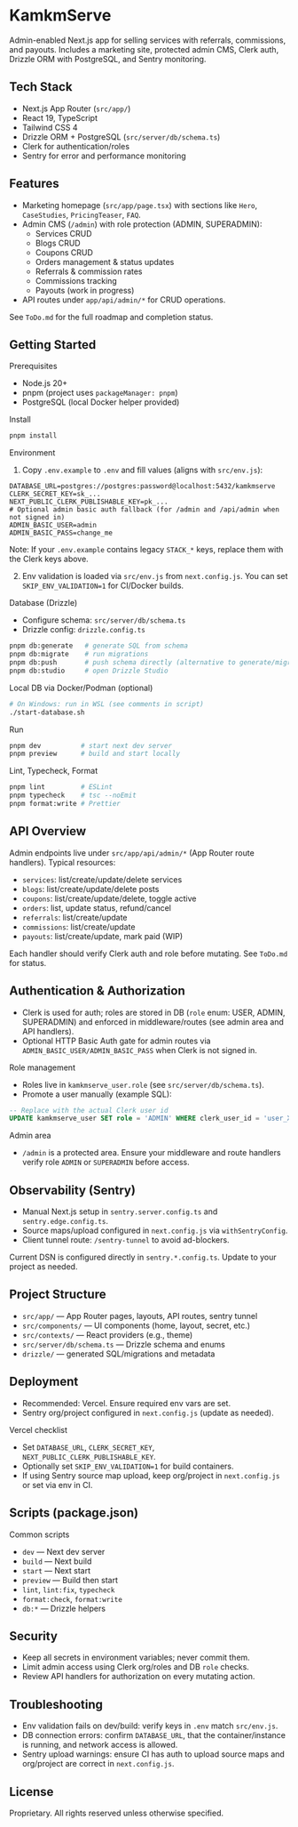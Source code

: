 # KamkmServe

Admin-enabled Next.js app for selling services with referrals, commissions, and payouts. Includes a marketing site, protected admin CMS, Clerk auth, Drizzle ORM with PostgreSQL, and Sentry monitoring.

## Tech Stack

- Next.js App Router (`src/app/`)
- React 19, TypeScript
- Tailwind CSS 4
- Drizzle ORM + PostgreSQL (`src/server/db/schema.ts`)
- Clerk for authentication/roles
- Sentry for error and performance monitoring

## Features

- Marketing homepage (`src/app/page.tsx`) with sections like `Hero`, `CaseStudies`, `PricingTeaser`, `FAQ`.
- Admin CMS (`/admin`) with role protection (ADMIN, SUPERADMIN):
  - Services CRUD
  - Blogs CRUD
  - Coupons CRUD
  - Orders management & status updates
  - Referrals & commission rates
  - Commissions tracking
  - Payouts (work in progress)
- API routes under `app/api/admin/*` for CRUD operations.

See `ToDo.md` for the full roadmap and completion status.

## Getting Started

Prerequisites
- Node.js 20+
- pnpm (project uses `packageManager: pnpm`)
- PostgreSQL (local Docker helper provided)

Install
```bash
pnpm install
```

Environment
1) Copy `.env.example` to `.env` and fill values (aligns with `src/env.js`):
```
DATABASE_URL=postgres://postgres:password@localhost:5432/kamkmserve
CLERK_SECRET_KEY=sk_...
NEXT_PUBLIC_CLERK_PUBLISHABLE_KEY=pk_...
# Optional admin basic auth fallback (for /admin and /api/admin when not signed in)
ADMIN_BASIC_USER=admin
ADMIN_BASIC_PASS=change_me
```
Note: If your `.env.example` contains legacy `STACK_*` keys, replace them with the Clerk keys above.

2) Env validation is loaded via `src/env.js` from `next.config.js`. You can set `SKIP_ENV_VALIDATION=1` for CI/Docker builds.

Database (Drizzle)
- Configure schema: `src/server/db/schema.ts`
- Drizzle config: `drizzle.config.ts`
```bash
pnpm db:generate   # generate SQL from schema
pnpm db:migrate    # run migrations
pnpm db:push       # push schema directly (alternative to generate/migrate)
pnpm db:studio     # open Drizzle Studio
```

Local DB via Docker/Podman (optional)
```bash
# On Windows: run in WSL (see comments in script)
./start-database.sh
```

Run
```bash
pnpm dev          # start next dev server
pnpm preview      # build and start locally
```

Lint, Typecheck, Format
```bash
pnpm lint         # ESLint
pnpm typecheck    # tsc --noEmit
pnpm format:write # Prettier
```

## API Overview

Admin endpoints live under `src/app/api/admin/*` (App Router route handlers). Typical resources:
- `services`: list/create/update/delete services
- `blogs`: list/create/update/delete posts
- `coupons`: list/create/update/delete, toggle active
- `orders`: list, update status, refund/cancel
- `referrals`: list/create/update
- `commissions`: list/create/update
- `payouts`: list/create/update, mark paid (WIP)

Each handler should verify Clerk auth and role before mutating. See `ToDo.md` for status.

## Authentication & Authorization

- Clerk is used for auth; roles are stored in DB (`role` enum: USER, ADMIN, SUPERADMIN) and enforced in middleware/routes (see admin area and API handlers).
- Optional HTTP Basic Auth gate for admin routes via `ADMIN_BASIC_USER/ADMIN_BASIC_PASS` when Clerk is not signed in.

Role management
- Roles live in `kamkmserve_user.role` (see `src/server/db/schema.ts`).
- Promote a user manually (example SQL):
```sql
-- Replace with the actual Clerk user id
UPDATE kamkmserve_user SET role = 'ADMIN' WHERE clerk_user_id = 'user_XXXXXXXX';
```

Admin area
- `/admin` is a protected area. Ensure your middleware and route handlers verify role `ADMIN` or `SUPERADMIN` before access.

## Observability (Sentry)

- Manual Next.js setup in `sentry.server.config.ts` and `sentry.edge.config.ts`.
- Source maps/upload configured in `next.config.js` via `withSentryConfig`.
- Client tunnel route: `/sentry-tunnel` to avoid ad-blockers.

Current DSN is configured directly in `sentry.*.config.ts`. Update to your project as needed.

## Project Structure

- `src/app/` — App Router pages, layouts, API routes, sentry tunnel
- `src/components/` — UI components (home, layout, secret, etc.)
- `src/contexts/` — React providers (e.g., theme)
- `src/server/db/schema.ts` — Drizzle schema and enums
- `drizzle/` — generated SQL/migrations and metadata

## Deployment

- Recommended: Vercel. Ensure required env vars are set.
- Sentry org/project configured in `next.config.js` (update as needed).

Vercel checklist
- Set `DATABASE_URL`, `CLERK_SECRET_KEY`, `NEXT_PUBLIC_CLERK_PUBLISHABLE_KEY`.
- Optionally set `SKIP_ENV_VALIDATION=1` for build containers.
- If using Sentry source map upload, keep org/project in `next.config.js` or set via env in CI.

## Scripts (package.json)

Common scripts
- `dev` — Next dev server
- `build` — Next build
- `start` — Next start
- `preview` — Build then start
- `lint`, `lint:fix`, `typecheck`
- `format:check`, `format:write`
- `db:*` — Drizzle helpers

## Security

- Keep all secrets in environment variables; never commit them.
- Limit admin access using Clerk org/roles and DB `role` checks.
- Review API handlers for authorization on every mutating action.

## Troubleshooting

- Env validation fails on dev/build: verify keys in `.env` match `src/env.js`.
- DB connection errors: confirm `DATABASE_URL`, that the container/instance is running, and network access is allowed.
- Sentry upload warnings: ensure CI has auth to upload source maps and org/project are correct in `next.config.js`.

## License

Proprietary. All rights reserved unless otherwise specified.
